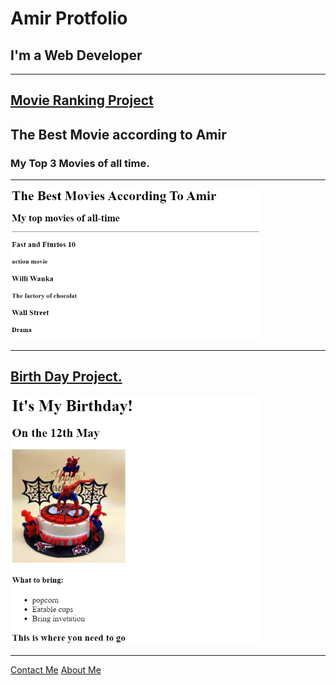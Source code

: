<!DOCTYPE html>
<html lang="en">
<head>
    <meta charset="UTF-8">
    <meta name="viewport" content="width=device-width, initial-scale=1.0">
    <title>Protfolio</title>
</head>
<body>
    <h1>Amir Protfolio</h1>
    <h2>I'm a Web Developer</h2>
    <hr>
    <h2>
        <a href="./movies.md">
            Movie Ranking Project
        </a>
    </h2>
    <h2>The Best Movie according to Amir</h2>
    <h3>My Top 3 Movies of all time.</h3>
    <hr>
    <img src="./movies.png" alt="Movies Picture" width="400">
    <hr>
    <h2>
        <a href="./BirthDay.md">Birth Day Project.</a>
    </h2>
    <img src="./BirthDay.png" alt="" width="400">
    <hr>
    <a href="./Contact Me.md">Contact Me</a>
    <a href="./About Me.md">About Me</a>
</body>
</html>




